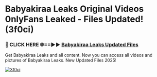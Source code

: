 # Babyakiraa Leaks Original Videos 0nlyFans Leaked - Files Updated! (3f0ci)

<h3>🔴 CLICK HERE 🌐==►► <a href="https://tinyurl.com/ehrbuxhb" rel="nofollow">Babyakiraa Leaks Updated Files</a></h3>

Get Babyakiraa Leaks and all content. Now you can access all videos and pictures of Babyakiraa Leaks. New Updated Files 2025!

[![3f0ci](https://i.imgur.com/lVYEuWS.gif)](https://tinyurl.com/ehrbuxhb)
